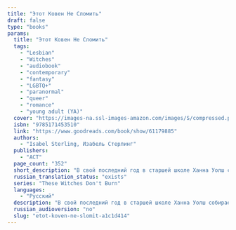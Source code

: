 ```yaml
---
title: "Этот Ковен Не Сломить"
draft: false
type: "books"
params:
  title: "Этот Ковен Не Сломить"
  tags:
    - "Lesbian"
    - "Witches"
    - "audiobook"
    - "contemporary"
    - "fantasy"
    - "LGBTQ+"
    - "paranormal"
    - "queer"
    - "romance"
    - "young adult (YA)"
  cover: "https://images-na.ssl-images-amazon.com/images/S/compressed.photo.goodreads.com/books/1653726033i/61179885.jpg"
  isbn: "9785171453510"
  link: "https://www.goodreads.com/book/show/61179885"
  authors:
    - "Isabel Sterling, Изабель Стерлинг"
  publishers:
    - "АСТ"
  page_count: "352"
  short_description: "В свой последний год в старшей школе Ханна Уолш собирается готовиться к экзаменам, проводить время со своей девушкой Морган и тусоваться с друзьями. Но юную колдунью ждет другая судьба."
  russian_translation_status: "exists"
  series: "These Witches Don't Burn"
  languages:
    - "Русский"
  description: "В свой последний год в старшей школе Ханна Уолш собирается готовиться к экзаменам, проводить время со своей девушкой Морган и тусоваться с друзьями. Но юную колдунью ждет другая судьба. Жестокий Охотник на ведьм оказался жив и теперь желает лишить всех носителей магии их дара.<br /><br />Когда Ханна понимает, что Охотники вооружены сывороткой, которая способна уничтожить их ковен, то осознает, что только в ее силах противостоять злу. Ведьмы и ведьмаки по всей стране теряют свои способности, и Ханна становится их последним шансом на спасение. В конце концов, она одна из немногих, кому удалось сохранить свою магию после столкновения с врагом.<br /><br />По крайней мере, так считают многие.<br /><br />И мало кто знает, что магия Ханны больше ей не подчиняется. Единственный человек, который способен контролировать и преумножать ее силы, — это Морган. Однако и ей угрожает опасность.<br /><br />Если не получится придумать, как предотвратить неизбежное, то Ханна потеряет все, что было ей дорого."
  russian_audioversion: "no"
  slug: "etot-koven-ne-slomit-a1c1d414"
---
```

